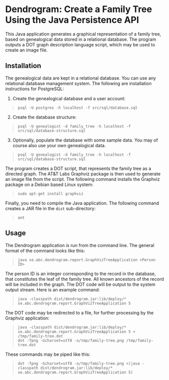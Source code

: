 # Dendrogram: Create a Family Tree Using the Java Persistence API
This Java application generates a graphical representation of a family tree, based on genealogical data stored in a
relational database. The program outputs a DOT graph description language script, which may be used to create
an image file.

## Installation
The genealogical data are kept in a relational database. You can use any relational database management system. The following are
installation instructions for PostgreSQL:

1. Create the genealogical database and a user account:
> `psql -U postgres -h localhost -f src/sql/database.sql`

2. Create the database structure:
> `psql -U genealogist -d family_tree -h localhost -f src/sql/database-structure.sql`

3. Optionally, populate the database with some sample data. You may of course also use your own genealogical data.
> `psql -U genealogist -d family_tree -h localhost -f src/sql/database-structure.sql`

The program creates a DOT script, that represents the family tree as a directed graph. The AT&T Labs Graphviz package is
then used to generate an image file from the script. The following command installs the Graphviz package on a Debian
based Linux system:
> `sudo apt-get install graphviz`

Finally, you need to compile the Java application. The following command creates a JAR file in the `dist` sub-directory:
> `ant`

## Usage
The Dendrogram application is run from the command line. The general format of the command looks like this:
> `java se.abc.dendrogram.report.GraphVizTreeApplication <Person ID>`

The person ID is an integer corresponding to the record in the database, that constitutes the leaf of the family tree. All
known ancestors of the record will be included in the graph. The DOT code will be output to the system output stream. Here
is an example command:

> `java -classpath dist/dendrogram.jar:lib/deploy/* se.abc.dendrogram.report.GraphVizTreeApplication 5`

The DOT code may be redirected to a file, for further processing by the Graphviz application:
> `java -classpath dist/dendrogram.jar:lib/deploy/* se.abc.dendrogram.report.GraphVizTreeApplication 5 > /tmp/family-tree.dot`  
> `dot -Tpng -Gcharset=utf8 -o/tmp/family-tree.png /tmp/family-tree.dot`

These commands may be piped like this:
> `dot -Tpng -Gcharset=utf8 -o/tmp/family-tree.png <(java -classpath dist/dendrogram.jar:lib/deploy/* se.abc.dendrogram.report.GraphVizTreeApplication 5)`

